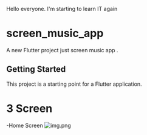 Hello everyone. I'm starting to learn IT again
# screen_music_app

A new Flutter project just screen music app .

## Getting Started

This project is a starting point for a Flutter application.

# 3 Screen

-Home Screen
![img.png](img.png)
